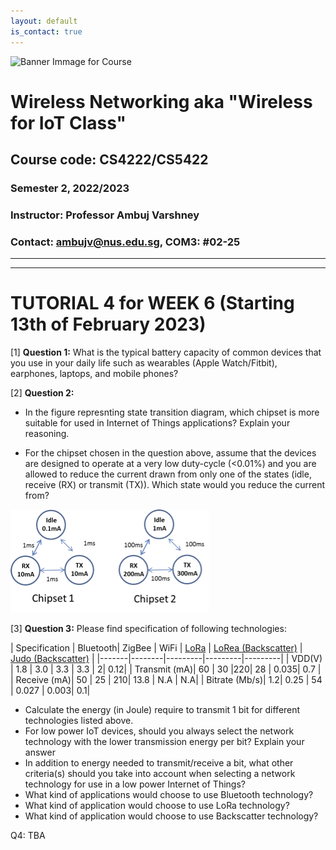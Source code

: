 ```yaml
---
layout: default
is_contact: true
---
```


![Banner Immage for Course](cs4222_banner.png)  

# Wireless Networking aka "Wireless for IoT Class"
## Course code: CS4222/CS5422  
### Semester 2, 2022/2023
### Instructor: Professor Ambuj Varshney
### Contact: [ambujv@nus.edu.sg](mailto:ambujv@nus.edu.sg), COM3: #02-25     

----
****

# TUTORIAL 4 for WEEK 6 (Starting 13th of February 2023)


[1] **Question 1:** What is the typical battery capacity of common devices that you use in your daily life such as wearables (Apple Watch/Fitbit), earphones, laptops, and mobile phones?

[2] **Question 2:**
* In the figure represnting state transition diagram, which chipset is more suitable for used in Internet of Things applications? Explain your reasoning.

* For the chipset chosen in the question above, assume that the devices are designed to operate at a very low duty-cycle (<0.01%) and you are allowed to reduce the current drawn from only one of the states (idle, receive (RX) or transmit (TX)). Which state would you reduce the current from?    

![Question2, Tutorial](tutorial4_question2.png)  

[3] **Question 3:**  Please find specification of following technologies:

| Specification | Bluetooth| ZigBee | WiFi | [LoRa](https://cdn-shop.adafruit.com/product-files/3179/sx1276_77_78_79.pdf) | [LoRea (Backscatter)](https://www.diva-portal.org/smash/get/diva2:1163386/FULLTEXT01.pdf) | [Judo (Backscatter)](https://www.diva-portal.org/smash/get/diva2:1713259/FULLTEXT02) | 
|-------|--------|---------|---------|---------|
| VDD(V) | 1.8 | 3.0 | 3.3 | 3.3 | 2| 0.12|
| Transmit (mA)| 60 | 30 |220| 28 | 0.035| 0.7 |
| Receive (mA)| 50 | 25 | 210| 13.8 | N.A | N.A|
| Bitrate (Mb/s)| 1.2| 0.25 | 54 | 0.027 | 0.003| 0.1|

* Calculate the energy (in Joule) require to transmit 1 bit for different technologies listed above.  
* For low power IoT devices, should you always select the network technology with the lower transmission energy per bit? Explain your answer
* In addition to energy needed to transmit/receive a bit, what other criteria(s) should you take into account when selecting a network technology for use in a low power Internet of Things? 
* What kind of applications would choose to use Bluetooth technology? 
* What kind of application would choose to use LoRa technology?
* What kind of application would choose to use Backscatter technology?

Q4: TBA

























